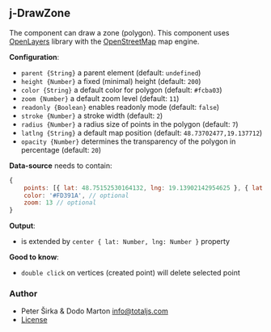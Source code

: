 ## j-DrawZone

The component can draw a zone (polygon). This component uses [OpenLayers](https://openlayers.org/) library with the [OpenStreetMap](https://www.openstreetmap.org/) map engine.

__Configuration__:

- `parent {String}` a parent element (default: `undefined`)
- `height {Number}` a fixed (minimal) height (default: `200`)
- `color {String}` a default color for polygon (default: `#fcba03`)
- `zoom {Number}` a default zoom level (default: `11`)
- `readonly {Boolean}` enables readonly mode (default: `false`)
- `stroke {Number}` a stroke width (default: `2`)
- `radius {Number}` a radius size of points in the polygon (default: `7`)
- `latlng {String}` a default map position (default: `48.73702477,19.137712`)
- `opacity {Number}` determines the transparency of the polygon in percentage (default: `20`)

__Data-source__ needs to contain:

```js
{
    points: [{ lat: 48.75152530164132, lng: 19.13902142954625 }, { lat: 48.726826662905296, lng: 19.123238694044034 }, ...] // polygon points
    color: '#FD391A', // optional
    zoom: 13 // optional
}
```

__Output__:

- is extended by `center { lat: Number, lng: Number }` property

__Good to know__:

- `double click` on vertices (created point) will delete selected point

### Author

- Peter Širka & Dodo Marton <info@totaljs.com>
- [License](https://www.totaljs.com/license/)